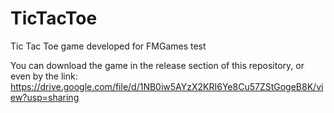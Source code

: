 # TicTacToe
Tic Tac Toe game developed for FMGames test

You can download the game in the release section of this repository, or even by the link: https://drive.google.com/file/d/1NB0iw5AYzX2KRI6Ye8Cu57ZStGogeB8K/view?usp=sharing
